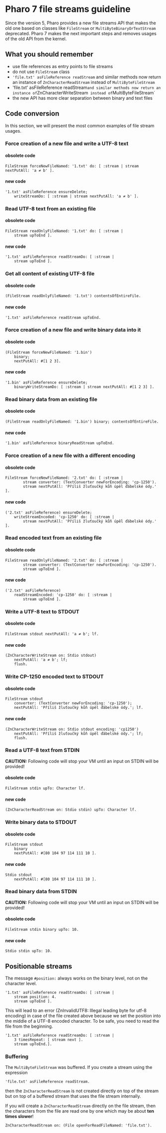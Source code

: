 # Pharo 7 file streams guideline

Since the version 5, Pharo provides a new file streams API that makes the old one based on classes 
like `FileStream` or `MultiByteBinaryOrTextStream` deprecated. Pharo 7 makes the next important 
steps and removes usages of the old API from the kernel.

## What you should remember

- use file references as entry points to file streams
- do not use `FileStream` class
- `'file.txt' asFileReference readStream` and similar methods now return an instance of `ZnCharacterReadStream`
instead of `MultiByteFileStream`
- 'file.txt' asFileReference readStream` and similar methods now return an instance of `ZnCharacterWriteStream` 
instead of `MultiByteFileStream`
- the new API has more clear separation between binary and text files

## Code conversion

In this section, we will present the most common examples of file stream usages.

### Force creation of a new file and write a UTF-8 text

#### obsolete code
```smalltalk
FileStream forceNewFileNamed: '1.txt' do: [ :stream | stream nextPutAll: 'a ≠ b' ].
```

#### new code
```smalltalk
'1.txt' asFileReference ensureDelete; 
	writeStreamDo: [ :stream | stream nextPutAll: 'a ≠ b' ].
```

### Read UTF-8 text from an existing file

#### obsolete code
```smalltalk
FileStream readOnlyFileNamed: '1.txt' do: [ :stream | 
	stream upToEnd ].
  ```

#### new code
```smalltalk
'1.txt' asFileReference readStreamDo: [ :stream | 
	stream upToEnd ].
```

### Get all content of existing UTF-8 file

#### obsolete code
```smalltalk
(FileStream readOnlyFileNamed: '1.txt') contentsOfEntireFile.
  ```

#### new code
```smalltalk
'1.txt' asFileReference readStream upToEnd.
```

### Force creation of a new file and write binary data into it

#### obsolete code
```smalltalk
(FileStream forceNewFileNamed: '1.bin') 
	binary;
	nextPutAll: #[1 2 3].
```

#### new code
```smalltalk
'1.bin' asFileReference ensureDelete; 
	binaryWriteStreamDo: [ :stream | stream nextPutAll: #[1 2 3] ].
```

### Read binary data from an existing file

#### obsolete code
```smalltalk
(FileStream readOnlyFileNamed: '1.bin') binary; contentsOfEntireFile.
```

#### new code
```smalltalk
'1.bin' asFileReference binaryReadStream upToEnd.
```

### Force creation of a new file with a different encoding

#### obsolete code
```smalltalk
FileStream forceNewFileNamed: '2.txt' do: [ :stream | 
		stream converter: (TextConverter newForEncoding: 'cp-1250').
		stream nextPutAll: 'Příliš žluťoučký kůň úpěl ďábelské ódy.' ].
```

#### new code
```smalltalk
('2.txt' asFileReference) ensureDelete;
    writeStreamEncoded: 'cp-1250' do: [ :stream |
        stream nextPutAll: 'Příliš žluťoučký kůň úpěl ďábelské ódy.' ].
```

### Read encoded text from an existing file

#### obsolete code
```smalltalk
FileStream readOnlyFileNamed: '2.txt' do: [ :stream | 
		stream converter: (TextConverter newForEncoding: 'cp-1250').
		stream upToEnd ].

```

#### new code
```smalltalk
('2.txt' asFileReference)
    readStreamEncoded: 'cp-1250' do: [ :stream |
        stream upToEnd ].
```

### Write a UTF-8 text to STDOUT

#### obsolete code
```smalltalk
FileStream stdout nextPutAll: 'a ≠ b'; lf.
```

#### new code
```smalltalk
(ZnCharacterWriteStream on: Stdio stdout)
	nextPutAll: 'a ≠ b'; lf;
	flush.
```

### Write CP-1250 encoded text to STDOUT

#### obsolete code
```smalltalk
FileStream stdout 
	converter: (TextConverter newForEncoding: 'cp-1250');
	nextPutAll: 'Příliš žluťoučký kůň úpěl ďábelské ódy.'; lf.
```

#### new code
```smalltalk
(ZnCharacterWriteStream on: Stdio stdout encoding: 'cp1250')
	nextPutAll: 'Příliš žluťoučký kůň úpěl ďábelské ódy.'; lf;
	flush.
```

### Read a UTF-8 text from STDIN

**CAUTION:** Following code will stop your VM until an input on STDIN will be provided!

#### obsolete code
```smalltalk
FileStream stdin upTo: Character lf.
```

#### new code
```smalltalk
(ZnCharacterReadStream on: Stdio stdin) upTo: Character lf.
```

### Write binary data to STDOUT

#### obsolete code
```smalltalk
FileStream stdout 
	binary
	nextPutAll: #[80 104 97 114 111 10 ].
```

#### new code
```smalltalk
Stdio stdout 
	nextPutAll: #[80 104 97 114 111 10 ].
```

### Read binary data from STDIN

**CAUTION:** Following code will stop your VM until an input on STDIN will be provided!

#### obsolete code
```smalltalk
FileStream stdin binary upTo: 10.
```

#### new code
```smalltalk
Stdio stdin upTo: 10.
```

## Positionable streams

The message `#position:` always works on the binary level, not on the character level.

```smalltalk
'1.txt' asFileReference readStreamDo: [ :stream | 
	stream position: 4.
	stream upToEnd ].
```

This will lead to an error (ZnInvalidUTF8: Illegal leading byte for utf-8 encoding) in case of 
the file created above because we set the position into the middle of a UTF-8 encoded character.
To be safe, you need to read the file from the beginning.

```smalltalk
'1.txt' asFileReference readStreamDo: [ :stream |
	3 timesRepeat: [ stream next ].
	stream upToEnd.].
```

### Buffering

The `MultiByteFileStream` was buffered. If you create a stream using the expression

```smalltalk
'file.txt' asFileReference readStream.
```

then the `ZnCharacterReadStream` is not created directly on top of the stream but on top of a buffered stream 
that uses the file stream internally. 

If you will create a `ZnCharacterReadStream` directly on the file stream, then the characters from the file are read 
one by one which may be about **ten times slower**!

```smalltalk
ZnCharacterReadStream on: (File openForReadFileNamed: 'file.txt').
```


